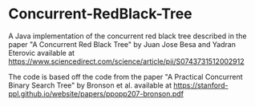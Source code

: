 # Concurrent-RedBlack-Tree
A Java implementation of the concurrent red black tree described in the paper "A Concurrent Red Black Tree" by Juan Jose Besa and Yadran Eterovic available at https://www.sciencedirect.com/science/article/pii/S0743731512002912

The code is based off the code from the paper "A Practical Concurrent Binary Search Tree" by Bronson et al. available at https://stanford-ppl.github.io/website/papers/ppopp207-bronson.pdf
